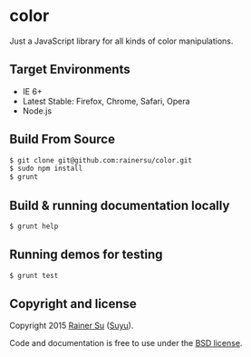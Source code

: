 # color
Just a JavaScript library for all kinds of color manipulations.

Target Environments
-------------------

- IE 6+
- Latest Stable: Firefox, Chrome, Safari, Opera
- Node.js

Build From Source
-----------------

```bash
$ git clone git@github.com:rainersu/color.git
$ sudo npm install
$ grunt
```

Build & running documentation locally
-------------------------------------

```bash
$ grunt help
```

Running demos for testing
-------------------------

```bash
$ grunt test
```

Copyright and license
---------------------

Copyright 2015 [Rainer Su](mailto:rainersu@foxmail.com) ([Suyu](http://cn.linkedin.com/in/rainersu)).

Code and documentation is free to use under the [BSD license](https://github.com/rainersu/color/blob/master/LICENSE.md).
